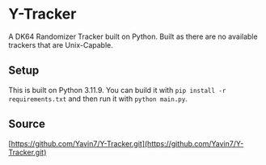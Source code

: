 # Y-Tracker

A DK64 Randomizer Tracker built on Python. Built as there are no available trackers that are Unix-Capable.

## Setup

This is built on Python 3.11.9. You can build it with `pip install -r requirements.txt` and then run it with `python main.py`.

## Source

[https://github.com/Yavin7/Y-Tracker.git](https://github.com/Yavin7/Y-Tracker.git)
